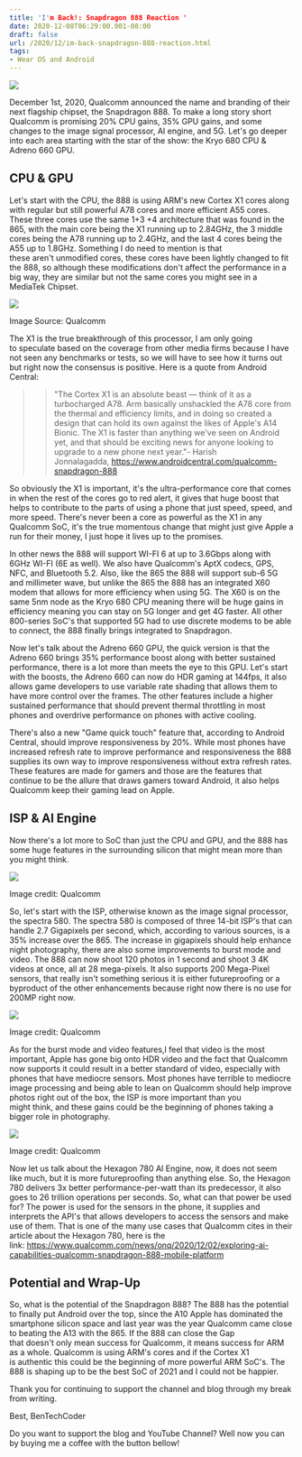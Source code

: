 ```yaml
---
title: 'I'm Back!: Snapdragon 888 Reaction '
date: 2020-12-08T06:29:00.001-08:00
draft: false
url: /2020/12/im-back-snapdragon-888-reaction.html
tags: 
- Wear OS and Android
---
```


[![](https://1.bp.blogspot.com/-I16iBNY69aA/X8e-v3qKseI/AAAAAAAALsQ/zLUYmOpJ-J4ISXdD6AgLgRXFJaqXp4hewCNcBGAsYHQ/s320/snapdragon-888-official-1.jpg)](https://1.bp.blogspot.com/-I16iBNY69aA/X8e-v3qKseI/AAAAAAAALsQ/zLUYmOpJ-J4ISXdD6AgLgRXFJaqXp4hewCNcBGAsYHQ/s1200/snapdragon-888-official-1.jpg)

December 1st, 2020, Qualcomm announced the name and branding of their next flagship chipset, the Snapdragon 888. To make a long story short Qualcomm is promising 20% CPU gains, 35% GPU gains, and some changes to the image signal processor, AI engine, and 5G. Let's go deeper into each area starting with the star of the show: the Kryo 680 CPU & Adreno 660 GPU.

## CPU & GPU

Let's start with the CPU, the 888 is using ARM's new Cortex X1 cores along with regular but still powerful A78 cores and more efficient A55 cores. These three cores use the same 1+3 +4 architecture that was found in the 865, with the main core being the X1 running up to 2.84GHz, the 3 middle cores being the A78 running up to 2.4GHz, and the last 4 cores being the A55 up to 1.8GHz. Something I do need to mention is that these aren't unmodified cores, these cores have been lightly changed to fit the 888, so although these modifications don't affect the performance in a big way, they are similar but not the same cores you might see in a MediaTek Chipset.

[![](https://lh3.googleusercontent.com/-FDqc0ZbPj4g/X8wzgQ2SROI/AAAAAAAALw8/eqQrtjtAmPAIazn6SmavLLH_juWEoEcLwCNcBGAsYHQ/w640-h362/image.png)](https://lh3.googleusercontent.com/-FDqc0ZbPj4g/X8wzgQ2SROI/AAAAAAAALw8/eqQrtjtAmPAIazn6SmavLLH_juWEoEcLwCNcBGAsYHQ/image.png)

Image Source: Qualcomm

The X1 is the true breakthrough of this processor, I am only going to speculate based on the coverage from other media firms because I have not seen any benchmarks or tests, so we will have to see how it turns out but right now the consensus is positive. Here is a quote from Android Central:

> > "The Cortex X1 is an absolute beast — think of it as a turbocharged A78. Arm basically unshackled the A78 core from the thermal and efficiency limits, and in doing so created a design that can hold its own against the likes of Apple's A14 Bionic. The X1 is faster than anything we've seen on Android yet, and that should be exciting news for anyone looking to upgrade to a new phone next year."- Harish Jonnalagadda, https://www.androidcentral.com/qualcomm-snapdragon-888

So obviously the X1 is important, it's the ultra-performance core that comes in when the rest of the cores go to red alert, it gives that huge boost that helps to contribute to the parts of using a phone that just speed, speed, and more speed. There's never been a core as powerful as the X1 in any Qualcomm SoC, it's the true momentous change that might just give Apple a run for their money, I just hope it lives up to the promises.

In other news the 888 will support WI-FI 6 at up to 3.6Gbps along with 6GHz WI-FI (6E as well). We also have Qualcomm's AptX codecs, GPS, NFC, and Bluetooth 5.2. Also, like the 865 the 888 will support sub-6 5G and millimeter wave, but unlike the 865 the 888 has an integrated X60 modem that allows for more efficiency when using 5G. The X60 is on the same 5nm node as the Kryo 680 CPU meaning there will be huge gains in efficiency meaning you can stay on 5G longer and get 4G faster. All other 800-series SoC's that supported 5G had to use discrete modems to be able to connect, the 888 finally brings integrated to Snapdragon.

Now let's talk about the Adreno 660 GPU, the quick version is that the Adreno 660 brings 35% performance boost along with better sustained performance, there is a lot more than meets the eye to this GPU. Let's start with the boosts, the Adreno 660 can now do HDR gaming at 144fps, it also allows game developers to use variable rate shading that allows them to have more control over the frames. The other features include a higher sustained performance that should prevent thermal throttling in most phones and overdrive performance on phones with active cooling.

There's also a new "Game quick touch" feature that, according to Android Central, should improve responsiveness by 20%. While most phones have increased refresh rate to improve performance and responsiveness the 888 supplies its own way to improve responsiveness without extra refresh rates. These features are made for gamers and those are the features that continue to be the allure that draws gamers toward Android, it also helps Qualcomm keep their gaming lead on Apple.

## ISP & AI Engine

Now there's a lot more to SoC than just the CPU and GPU, and the 888 has some huge features in the surrounding silicon that might mean more than you might think.

[![](https://lh3.googleusercontent.com/-oW8zBeQEGd8/X854ZYPuXOI/AAAAAAAALy0/ayQ1iMPvaOA-A8Rl--ilzVqQVdewpVXFgCNcBGAsYHQ/w640-h360/image.png)](https://lh3.googleusercontent.com/-oW8zBeQEGd8/X854ZYPuXOI/AAAAAAAALy0/ayQ1iMPvaOA-A8Rl--ilzVqQVdewpVXFgCNcBGAsYHQ/image.png)

Image credit: Qualcomm

So, let's start with the ISP, otherwise known as the image signal processor, the spectra 580. The spectra 580 is composed of three 14-bit ISP's that can handle 2.7 Gigapixels per second, which, according to various sources, is a 35% increase over the 865. The increase in gigapixels should help enhance night photography, there are also some improvements to burst mode and video. The 888 can now shoot 120 photos in 1 second and shoot 3 4K videos at once, all at 28 mega-pixels. It also supports 200 Mega-Pixel sensors, that really isn't something serious it is either futureproofing or a byproduct of the other enhancements because right now there is no use for 200MP right now.

[![](https://lh3.googleusercontent.com/-RYRshY4CtUc/X86GJQwCH1I/AAAAAAAALzE/SGQke1vDYaYR1ehQFBfjZ-zzoPLFP6sUQCNcBGAsYHQ/w640-h360/image.png)](https://lh3.googleusercontent.com/-RYRshY4CtUc/X86GJQwCH1I/AAAAAAAALzE/SGQke1vDYaYR1ehQFBfjZ-zzoPLFP6sUQCNcBGAsYHQ/image.png)

Image credit: Qualcomm

As for the burst mode and video features,I feel that video is the most important, Apple has gone big onto HDR video and the fact that Qualcomm now supports it could result in a better standard of video, especially with phones that have mediocre sensors. Most phones have terrible to mediocre image processing and being able to lean on Qualcomm should help improve photos right out of the box, the ISP is more important than you might think, and these gains could be the beginning of phones taking a bigger role in photography.

[![](https://lh3.googleusercontent.com/-y17iYJY8jyo/X86GVXDN1UI/AAAAAAAALzI/LQTdBsPfoMg44ey37t_nVZrkHqMTL__CQCNcBGAsYHQ/w640-h360/image.png)](https://lh3.googleusercontent.com/-y17iYJY8jyo/X86GVXDN1UI/AAAAAAAALzI/LQTdBsPfoMg44ey37t_nVZrkHqMTL__CQCNcBGAsYHQ/image.png)

Image credit: Qualcomm

Now let us talk about the Hexagon 780 AI Engine, now, it does not seem like much, but it is more futureproofing than anything else. So, the Hexagon 780 delivers 3x better performance-per-watt than its predecessor, it also goes to 26 trillion operations per seconds. So, what can that power be used for? The power is used for the sensors in the phone, it supplies and interprets the API's that allows developers to access the sensors and make use of them. That is one of the many use cases that Qualcomm cites in their article about the Hexagon 780, here is the link: https://www.qualcomm.com/news/onq/2020/12/02/exploring-ai-capabilities-qualcomm-snapdragon-888-mobile-platform

## Potential and Wrap-Up

So, what is the potential of the Snapdragon 888? The 888 has the potential to finally put Android over the top, since the A10 Apple has dominated the smartphone silicon space and last year was the year Qualcomm came close to beating the A13 with the 865. If the 888 can close the Gap that doesn't only mean success for Qualcomm, it means success for ARM as a whole. Qualcomm is using ARM's cores and if the Cortex X1 is authentic this could be the beginning of more powerful ARM SoC's. The 888 is shaping up to be the best SoC of 2021 and I could not be happier.

Thank you for continuing to support the channel and blog through my break from writing.

Best, BenTechCoder

Do you want to support the blog and YouTube Channel? Well now you can by buying me a coffee with the button bellow!
